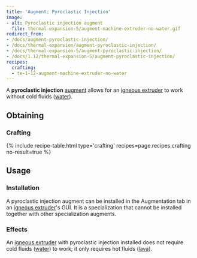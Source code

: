 ```yaml
---
title: 'Augment: Pyroclastic Injection'
image:
- alt: Pyroclastic injection augment
  file: thermal-expansion-5/augment-machine-extruder-no-water.gif
redirect_from:
- /docs/augment-pyroclastic-injection/
- /docs/thermal-expansion/augment-pyroclastic-injection/
- /docs/thermal-expansion-5/augment-pyroclastic-injection/
- /docs/1.12/thermal-expansion-5/augment-pyroclastic-injection/
recipes:
  crafting:
  - te-1-12-augment-machine-extruder-no-water
---
```


A **pyroclastic injection** [augment](/docs/1.12/thermal-expansion/augments/) allows for an [igneous
extruder](/docs/1.12/thermal-expansion/igneous-extruder/) to work without cold fluids
([water](https://minecraft.gamepedia.com/Water)).


Obtaining
---------

### Crafting
{% include recipe-table.html type='crafting' recipes=page.recipes.crafting no-result=true %}


Usage
-----

### Installation
A pyroclastic injection augment can be installed in the Augmentation tab in an
[igneous extruder](/docs/1.12/thermal-expansion/igneous-extruder/)'s GUI. It is a specialization that
cannot be installed together with other specialization augments.

### Effects
An [igneous extruder](/docs/1.12/thermal-expansion/igneous-extruder/) with pyroclastic injection
installed does not require cold fluids
([water](https://minecraft.gamepedia.com/Water)) to work; it only requires hot
fluids ([lava](https://minecraft.gamepedia.com/Lava)).
